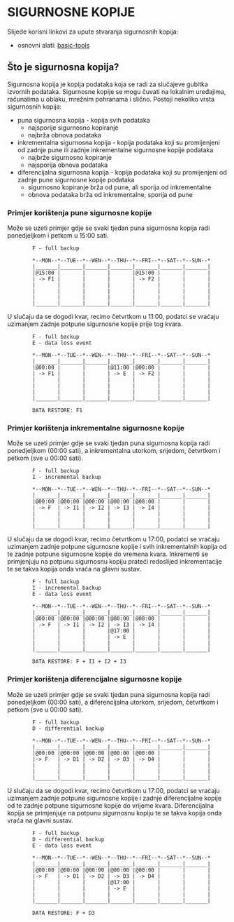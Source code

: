 # SIGURNOSNE KOPIJE

Slijede korisni linkovi za upute stvaranja sigurnosnih kopija:

- osnovni alati: [basic-tools](basic-tools)

## Što je sigurnosna kopija?

Sigurnosna kopija je kopija podataka koja se radi za slučajeve gubitka izvornih podataka. Sigurnosne kopije se mogu čuvati na lokalnim uređajima, računalima u oblaku, mrežnim pohranama i slično. Postoji nekoliko vrsta sigurnosnih kopija:

- puna sigurnosna kopija - kopija svih podataka
	- najsporije sigurnosno kopiranje
	- najbrža obnova podataka
- inkrementalna sigurnosna kopija - kopija podataka koji su promijenjeni od zadnje pune ili zadnje inkrementalne sigurnosne kopije podataka
	- najbrže sigurnosno kopiranje
	- najsporija obnova podataka
- diferencijalna sigurnosna kopija - kopija podataka koji su promijenjeni od zadnje pune sigurnosne kopije podataka
	- sigurnosno kopiranje brža od pune, ali sporija od inkrementalne
	- obnova podataka brža od inkrementalne, sporija od pune

### Primjer korištenja pune sigurnosne kopije

Može se uzeti primjer gdje se svaki tjedan puna sigurnosna kopija radi ponedjeljkom i petkom u 15:00 sati.

```
        F - full backup

        *--MON--*--TUE--*--WEN--*--THU--*--FRI--*--SAT--*--SUN--*
        |_______|_______|_______|_______|_______|_______|_______|
        |@15:00 |       |       |       |@15:00 |       |       |
        | -> F1 |       |       |       | -> F2 |       |       |
        |       |       |       |       |       |       |       |
        |       |       |       |       |       |       |       |
        |       |       |       |       |       |       |       |
        |_______|_______|_______|_______|_______|_______|_______|
```

U slučaju da se dogodi kvar, recimo četvrtkom u 11:00, podatci se vraćaju uzimanjem zadnje potpune sigurnosne kopije prije tog kvara.

```
        F - full backup
        E - data loss event

        *--MON--*--TUE--*--WEN--*--THU--*--FRI--*--SAT--*--SUN--*
        |_______|_______|_______|_______|_______|_______|_______|
        |@00:00 |       |       |@11:00 |@00:00 |       |       |
        | -> F1 |       |       | -> E  | -> F2 |       |       |
        |       |       |       |       |       |       |       |
        |       |       |       |       |       |       |       |
        |       |       |       |       |       |       |       |
        |_______|_______|_______|_______|_______|_______|_______|

        DATA RESTORE: F1
```

### Primjer korištenja inkrementalne sigurnosne kopije

Može se uzeti primjer gdje se svaki tjedan puna sigurnosna kopija radi ponedjeljkom (00:00 sati), a inkrementalna utorkom, srijedom, četvrtkom i petkom (sve u 00:00 sati).

```
        F - full backup
        I - incremental backup

        *--MON--*--TUE--*--WEN--*--THU--*--FRI--*--SAT--*--SUN--*
        |_______|_______|_______|_______|_______|_______|_______|
        |@00:00 |@00:00 |@00:00 |@00:00 |@00:00 |       |       |
        | -> F  | -> I1 | -> I2 | -> I3 | -> I4 |       |       |
        |       |       |       |       |       |       |       |
        |       |       |       |       |       |       |       |
        |_______|_______|_______|_______|_______|_______|_______|
```

U slučaju da se dogodi kvar, recimo četvrtkom u 17:00, podatci se vraćaju uzimanjem zadnje potpune sigurnosne kopije i svih inkrementalnih kopija od te zadnje potpune sigurnosne kopije do vremena kvara. Inkrementi se primjenjuju na potpunu sigurnosnu kopiju prateći redoslijed inkrementacije te se takva kopija onda vraća na glavni sustav.

```
        F - full backup
        I - incremental backup
        E - data loss event

        *--MON--*--TUE--*--WEN--*--THU--*--FRI--*--SAT--*--SUN--*
        |_______|_______|_______|_______|_______|_______|_______|
        |@00:00 |@00:00 |@00:00 |@00:00 |@00:00 |       |       |
        | -> F  | -> I1 | -> I2 | -> I3 | -> I4 |       |       |
        |       |       |       |@17:00 |       |       |       |
        |       |       |       | -> E  |       |       |       |
        |       |       |       |       |       |       |       |
        |_______|_______|_______|_______|_______|_______|_______|

        DATA RESTORE: F + I1 + I2 + I3

```

### Primjer korištenja diferencijalne sigurnosne kopije

Može se uzeti primjer gdje se svaki tjedan puna sigurnosna kopija radi ponedjeljkom (00:00 sati), a diferencijalna utorkom, srijedom, četvrtkom i petkom (sve u 00:00 sati).

```
        F - full backup
        D - differential backup

        *--MON--*--TUE--*--WEN--*--THU--*--FRI--*--SAT--*--SUN--*
        |_______|_______|_______|_______|_______|_______|_______|
        |@00:00 |@00:00 |@00:00 |@00:00 |@00:00 |       |       |
        |-> F   | -> D1 | -> D2 | -> D3 | -> D4 |       |       |
        |       |       |       |       |       |       |       |
        |       |       |       |       |       |       |       |
        |_______|_______|_______|_______|_______|_______|_______|
```

U slučaju da se dogodi kvar, recimo četvrtkom u 17:00, podatci se vraćaju uzimanjem zadnje potpune sigurnosne kopije i zadnje diferencijalne kopije od te zadnje potpune sigurnosne kopije do vrijeme kvara. Diferencijalna kopija se primjenjuje na potpunu sigurnosnu kopiju te se takva kopija onda vraća na glavni sustav.

```
        F - full backup
        D - differential backup
        E - data loss event

        *--MON--*--TUE--*--WEN--*--THU--*--FRI--*--SAT--*--SUN--*
        |_______|_______|_______|_______|_______|_______|_______|
        |@00:00 |@00:00 |@00:00 |@00:00 |@00:00 |       |       |
        |-> F   | -> D1 | -> D2 | -> D3 | -> D4 |       |       |
        |       |       |       |@17:00 |       |       |       |
        |       |       |       | -> E  |       |       |       |
        |       |       |       |       |       |       |       |
        |_______|_______|_______|_______|_______|_______|_______|

        DATA RESTORE: F + D3

```

